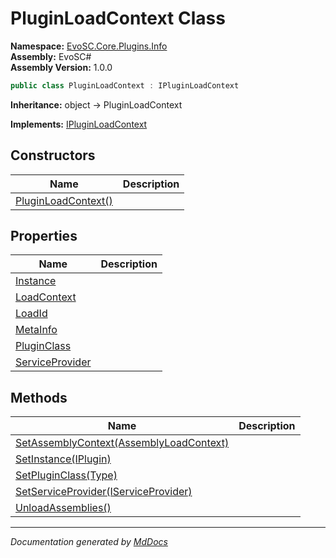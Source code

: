 ﻿<!--  
  <auto-generated>   
    The contents of this file were generated by a tool.  
    Changes to this file may be list if the file is regenerated  
  </auto-generated>   
-->

# PluginLoadContext Class

**Namespace:** [EvoSC.Core.Plugins.Info](../index.md)  
**Assembly:** EvoSC\#  
**Assembly Version:** 1.0.0

```csharp
public class PluginLoadContext : IPluginLoadContext
```

**Inheritance:** object → PluginLoadContext

**Implements:** [IPluginLoadContext](../../Abstractions/IPluginLoadContext/index.md)

## Constructors

| Name                                         | Description |
| -------------------------------------------- | ----------- |
| [PluginLoadContext()](constructors/index.md) |             |

## Properties

| Name                                             | Description |
| ------------------------------------------------ | ----------- |
| [Instance](properties/Instance.md)               |             |
| [LoadContext](properties/LoadContext.md)         |             |
| [LoadId](properties/LoadId.md)                   |             |
| [MetaInfo](properties/MetaInfo.md)               |             |
| [PluginClass](properties/PluginClass.md)         |             |
| [ServiceProvider](properties/ServiceProvider.md) |             |

## Methods

| Name                                                                     | Description |
| ------------------------------------------------------------------------ | ----------- |
| [SetAssemblyContext(AssemblyLoadContext)](methods/SetAssemblyContext.md) |             |
| [SetInstance(IPlugin)](methods/SetInstance.md)                           |             |
| [SetPluginClass(Type)](methods/SetPluginClass.md)                        |             |
| [SetServiceProvider(IServiceProvider)](methods/SetServiceProvider.md)    |             |
| [UnloadAssemblies()](methods/UnloadAssemblies.md)                        |             |

___

*Documentation generated by [MdDocs](https://github.com/ap0llo/mddocs)*

